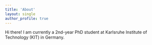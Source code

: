 ```yaml
---
title: 'About'
layout: single
author_profile: true
---
```


Hi there! I am currently a 2nd-year PhD student at Karlsruhe Institute of Technology (KIT) in Germany. 
